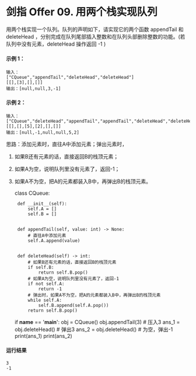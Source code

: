 # 剑指 Offer 09. 用两个栈实现队列
用两个栈实现一个队列。队列的声明如下，请实现它的两个函数 appendTail 和 deleteHead ，分别完成在队列尾部插入整数和在队列头部删除整数的功能。(若队列中没有元素，deleteHead 操作返回 -1 )


#### 示例 1：

    输入：
    ["CQueue","appendTail","deleteHead","deleteHead"]
    [[],[3],[],[]]
    输出：[null,null,3,-1]
#### 示例 2：

    输入：
    ["CQueue","deleteHead","appendTail","appendTail","deleteHead","deleteHead"]
    [[],[],[5],[2],[],[]]
    输出：[null,-1,null,null,5,2]

思路：添加元素时，直往A中添加元素；弹出元素时，

1. 如果B还有元素的话，直接返回B的栈顶元素；
2. 如果A为空，说明队列里没有元素了，返回-1；
3. 如果A不为空，把A的元素都装入B中，再弹出B的栈顶元素。

    class CQueue:

        def __init__(self):
            self.A = []
            self.B = []


        def appendTail(self, value: int) -> None:
            # 直往A中添加元素
            self.A.append(value)


        def deleteHead(self) -> int:
            # 如果B还有元素的话，直接返回B的栈顶元素
            if self.B:
                return self.B.pop()
            # 如果A为空，说明队列里没有元素了，返回-1
            if not self.A:
                return -1
            # 弹出时，如果A不为空，把A的元素都装入B中，再弹出B的栈顶元素
            while self.A:
                self.B.append(self.A.pop())
            return self.B.pop()


    if __name__ == '__main__':
        obj = CQueue()
        obj.appendTail(3)    # 压入3
        ans_1 = obj.deleteHead()  # 弹出3
        ans_2 = obj.deleteHead()  # 为空，弹出-1
        print(ans_1)
        print(ans_2)
        
#### 运行结果
    3
    -1
